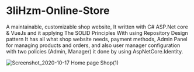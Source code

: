 # 3liHzm-Online-Store
A maintainable, customizable shop website, It written with C# ASP.Net core &amp; VueJs and it applying The SOLID Principles With using Repository Design pattern  It has all what shop website needs, payment methods,  Admin Panel for managing products and orders, and also user manager configuration with two policies (Admin, Manager) it done by using AspNetCore.Identity.

![Screenshot_2020-10-17 Home page Shop(1)](https://user-images.githubusercontent.com/69998253/96323519-190cc100-1026-11eb-868b-be6b9624d3a2.png)
